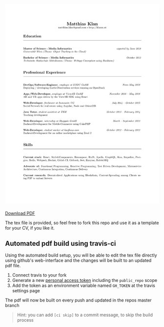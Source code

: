 ![Curriculum Vitae of Matthias Klan](cv.png?raw=true)
---

[Download PDF](https://github.com/mklan/cv/raw/master/cv.pdf)

The tex file is provided, so feel free to fork this repo and use it as a template for your CV, if you like it.

## Automated pdf build using travis-ci

Using the automated build setup, you will be able to edit the tex file directly using github's web-interface and the changes will be built to an updated pdf file.

1. Connect travis to your fork 
2. Generate a new [personal access token](https://github.com/settings/tokens) including the `public_repo` scope
3. Add the token as an environment variable named `GH_TOKEN` at the travis settings page

The pdf will now be built on every push and updated in the repos master branch

> Hint: you can add `[ci skip]` to a commit message, to skip the build process
